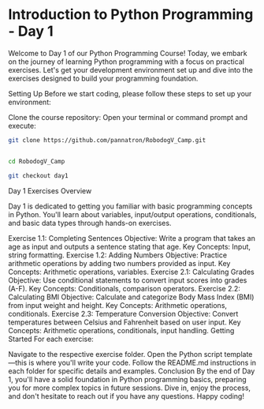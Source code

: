 # Introduction to Python Programming - Day 1
Welcome to Day 1 of our Python Programming Course! Today, we embark on the journey of learning Python programming with a focus on practical exercises. Let's get your development environment set up and dive into the exercises designed to build your programming foundation.

Setting Up
Before we start coding, please follow these steps to set up your environment:

Clone the course repository:
Open your terminal or command prompt and execute:
```bash
git clone https://github.com/pannatron/RobodogV_Camp.git
```
```bash

cd RobodogV_Camp
```
```bash
git checkout day1
```
Day 1 Exercises Overview

Day 1 is dedicated to getting you familiar with basic programming concepts in Python. You'll learn about variables, input/output operations, conditionals, and basic data types through hands-on exercises.

Exercise 1.1: Completing Sentences
Objective: Write a program that takes an age as input and outputs a sentence stating that age.
Key Concepts: Input, string formatting.
Exercise 1.2: Adding Numbers
Objective: Practice arithmetic operations by adding two numbers provided as input.
Key Concepts: Arithmetic operations, variables.
Exercise 2.1: Calculating Grades
Objective: Use conditional statements to convert input scores into grades (A-F).
Key Concepts: Conditionals, comparison operators.
Exercise 2.2: Calculating BMI
Objective: Calculate and categorize Body Mass Index (BMI) from input weight and height.
Key Concepts: Arithmetic operations, conditionals.
Exercise 2.3: Temperature Conversion
Objective: Convert temperatures between Celsius and Fahrenheit based on user input.
Key Concepts: Arithmetic operations, conditionals, input handling.
Getting Started
For each exercise:

Navigate to the respective exercise folder.
Open the Python script template—this is where you'll write your code.
Follow the README.md instructions in each folder for specific details and examples.
Conclusion
By the end of Day 1, you'll have a solid foundation in Python programming basics, preparing you for more complex topics in future sessions. Dive in, enjoy the process, and don't hesitate to reach out if you have any questions. Happy coding!

